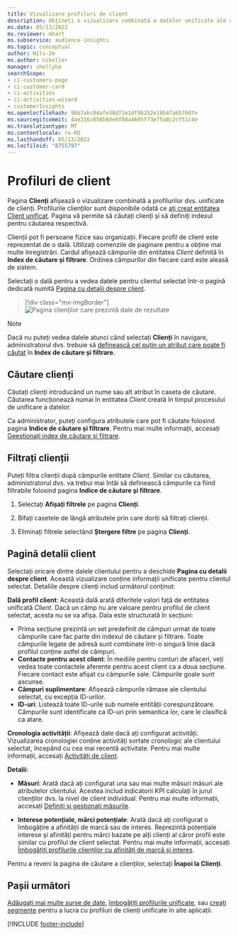 ```yaml
---
title: Vizualizare profiluri de client
description: Obțineți o vizualizare combinată a datelor unificate ale clienților.
ms.date: 05/13/2022
ms.reviewer: mhart
ms.subservice: audience-insights
ms.topic: conceptual
author: Nils-2m
ms.author: nikeller
manager: shellyha
searchScope:
- ci-customers-page
- ci-customer-card
- ci-activities
- ci-activities-wizard
- customerInsights
ms.openlocfilehash: 9bb7abc04afe38d73e1df9b252e1864fa6570d7e
ms.sourcegitcommit: 4ae316c856b8de0f08a4605f73e75a8c2cf51c4e
ms.translationtype: MT
ms.contentlocale: ro-RO
ms.lasthandoff: 05/13/2022
ms.locfileid: "8755797"
---
```

# <a name="customer-profiles"></a>Profiluri de client

Pagina **Clienți** afișează o vizualizare combinată a profilurilor dvs. unificate de clienți. Profilurile clienților sunt disponibile odată ce [ați creat entitatea Client unificat](data-unification.md). Pagina vă permite să căutați clienți și să definiți indexul pentru căutarea respectivă.

Clienții pot fi persoane fizice sau organizații. Fiecare profil de client este reprezentat de o dală. Utilizați comenzile de paginare pentru a obține mai multe înregistrări. Cardul afișează câmpurile din entitatea *Client* definită în **Index de căutare și filtrare**. Ordinea câmpurilor din fiecare card este aleasă de sistem.

Selectați o dală pentru a vedea datele pentru clientul selectat într-o pagină dedicată numită [Pagina cu detalii despre client](customer-profiles.md#customer-details-page).

> [!div class="mx-imgBorder"]
> ![Pagina clienților care prezintă dale de rezultate](media/customers-page-result-tiles-B2C.png "Pagina clienților care prezintă dale de rezultate")

> [!NOTE]
> Dacă nu puteți vedea dalele atunci când selectați **Clienți** în navigare, administratorul dvs. trebuie să [definească cel puțin un atribut care poate fi căutat](search-filter-index.md) în **Index de căutare și filtrare**.

## <a name="search-for-customers"></a>Căutare clienți

Căutați clienți introducând un nume sau alt atribut în caseta de căutare. Căutarea funcționează numai în entitatea *Client* creată în timpul procesului de unificare a datelor.

Ca administrator, puteți configura atributele care pot fi căutate folosind pagina **Indice de căutare și filtrare**. Pentru mai multe informații, accesați [Geestionați index de căutare și filtrare](search-filter-index.md).

## <a name="filter-customers"></a>Filtrați clienții

Puteți filtra clienții după câmpurile entitate *Client*. Similar cu căutarea, administratorul dvs. va trebui mai întâi să definească câmpurile ca fiind filtrabile folosind pagina **Indice de căutare și filtrare**.

1. Selectați **Afișați filtrele** pe pagina **Clienți**.

1. Bifați casetele de lângă atributele prin care doriți să filtrați clienții.

1. Eliminați filtrele selectând **Ștergere filtre** pe pagina **Clienți**.

## <a name="customer-details-page"></a>Pagină detalii client

Selectați oricare dintre dalele clientului pentru a deschide **Pagina cu detalii despre client**. Această vizualizare conține informații unificate pentru clientul selectat. Detaliile despre clienți includ următorul conținut:

**Dală profil client**: Această dală arată diferitele valori față de entitatea unificată *Client*. Dacă un câmp nu are valoare pentru profilul de client selectat, acesta nu se va afișa. Dala este structurată în secțiuni:

- Prima secțiune prezintă un set predefinit de câmpuri urmat de toate câmpurile care fac parte din indexul de căutare și filtrare. Toate câmpurile legate de adresă sunt combinate într-o singură linie dacă profilul conține astfel de câmpuri.
- **Contacte pentru acest client**: În mediile pentru conturi de afaceri, veți vedea toate contactele aferente pentru acest client ca a doua secțiune. Fiecare contact este afișat cu câmpurile sale. Câmpurile goale sunt ascunse.
- **Câmpuri suplimentare**: Afișează câmpurile rămase ale clientului selectat, cu excepția ID-urilor.
- **ID-uri**: Listează toate ID-urile sub numele entității corespunzătoare. Câmpurile sunt identificate ca ID-uri prin semantica lor, care le clasifică ca atare.

**Cronologia activității**: Afișează date dacă ați configurat activități. Vizualizarea cronologiei conține activități sortate cronologic ale clientului selectat, începând cu cea mai recentă activitate. Pentru mai multe informații, accesați [Activități de client](activities.md).

**Detalii**:

- **Măsuri**: Arată dacă ați configurat una sau mai multe măsuri măsuri ale atributelor clientului. Acestea includ indicatorii KPI calculați în jurul clienților dvs. la nivel de client individual. Pentru mai multe informații, accesați [Definiți și gestionați măsurile](measures.md).

- **Interese potențiale, mărci potențiale**: Arată dacă ați configurat o îmbogățire a afinității de marcă sau de interes. Reprezintă potențiale interese și afinități pentru mărci bazate pe alți clienți al căror profil este similar cu profilul de client selectat. Pentru mai multe informații, accesați [Îmbogățiți profilurile clienților cu afinități de marcă și interes](enrichment-microsoft.md).

Pentru a reveni la pagina de căutare a clienților, selectați **Înapoi la Clienți**.

## <a name="next-steps"></a>Pașii următori

[Adăugați mai multe surse de date](data-sources.md), [îmbogățiți profilurile unificate](enrichment-hub.md), sau [creați segmente](segments.md) pentru a lucra cu profiluri de clienți unificate în alte aplicații.

[!INCLUDE [footer-include](includes/footer-banner.md)]
